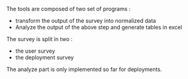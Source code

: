 
The tools are composed of two set of programs :

* transform the output of the survey into normalized data
* Analyze the output of the above step and generate tables in excel

The survey is split in two :

*  the user survey 
*  the deployment survey

The analyze part is only implemented so far for deployments.


